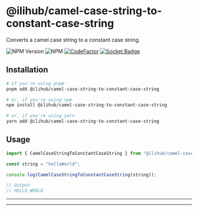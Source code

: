 # @ilihub/camel-case-string-to-constant-case-string

Converts a camel case string to a constant case string.

![NPM Version](https://img.shields.io/npm/v/%40ilihub%2Fcamel-case-string-to-constant-case-string?color=33cd56&logo=npm)
![NPM](https://img.shields.io/npm/l/%40ilihub%2Fcamel-case-string-to-constant-case-string)
[![CodeFactor](https://www.codefactor.io/repository/github/ilihub/npm/badge)](https://www.codefactor.io/repository/github/ilihub/npm)
[![Socket Badge](https://socket.dev/api/badge/npm/package/@ilihub/camel-case-string-to-constant-case-string)](https://socket.dev/npm/package/@ilihub/camel-case-string-to-constant-case-string)

## Installation

```bash
# if you're using pnpm
pnpm add @ilihub/camel-case-string-to-constant-case-string

# or, if you're using npm
npm install @ilihub/camel-case-string-to-constant-case-string

# or, if you're using yarn
yarn add @ilihub/camel-case-string-to-constant-case-string
```

## Usage

```javascript
import { CamelCaseStringToConstantCaseString } from "@ilihub/camel-case-string-to-constant-case-string";

const string = "helloWorld";

console.log(CamelCaseStringToConstantCaseString(string));

// Output
// HELLO_WORLD
```

---

<!-- sponsors_and_backers_section_start -->

<!-- sponsors_and_backers_section_end -->

---
